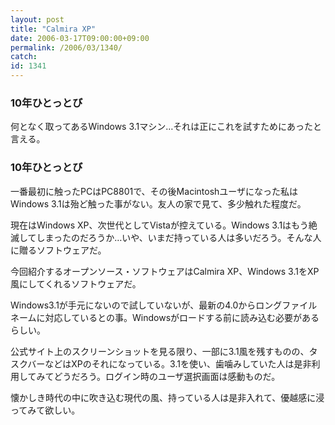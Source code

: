 ```yaml
---
layout: post
title: "Calmira XP"
date: 2006-03-17T09:00:00+09:00
permalink: /2006/03/1340/
catch: 
id: 1341
---
```

### 10年ひとっとび
  
何となく取ってあるWindows 3.1マシン…それは正にこれを試すためにあったと言える。  
<!--more-->  

### 10年ひとっとび
  

一番最初に触ったPCはPC8801で、その後Macintoshユーザになった私はWindows 3.1は殆ど触った事がない。友人の家で見て、多少触れた程度だ。

  

現在はWindows XP、次世代としてVistaが控えている。Windows 3.1はもう絶滅してしまったのだろうか…いや、いまだ持っている人は多いだろう。そんな人に贈るソフトウェアだ。

  

今回紹介するオープンソース・ソフトウェアはCalmira XP、Windows 3.1をXP風にしてくれるソフトウェアだ。

  

Windows3.1が手元にないので試していないが、最新の4.0からロングファイルネームに対応しているとの事。Windowsがロードする前に読み込む必要があるらしい。

  

公式サイト上のスクリーンショットを見る限り、一部に3.1風を残すものの、タスクバーなどはXPのそれになっている。3.1を使い、歯噛みしていた人は是非利用してみてどうだろう。ログイン時のユーザ選択画面は感動ものだ。

  

懐かしき時代の中に吹き込む現代の風、持っている人は是非入れて、優越感に浸ってみて欲しい。

